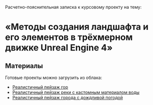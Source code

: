 Расчетно-пояснительная записка к курсовому проекту на тему: 
# «Методы создания ландшафта и его элементов в трёхмерном движке Unreal Engine 4»
## Материалы
Готовые проекты можно загрузить из облака: </br>
- [Реалистичный пейзаж гор](https://disk.yandex.ru/d/g7XyeuG8jIAv8Q/)
- [Реалистичный пейзаж реки с кастомным материалом воды](https://disk.yandex.ru/d/KDL6LJfFa7nveA/)
- [Реалистичный пейзаж города с дождливой погодой](https://disk.yandex.ru/d/zA1-xDGbabFlgw/)
